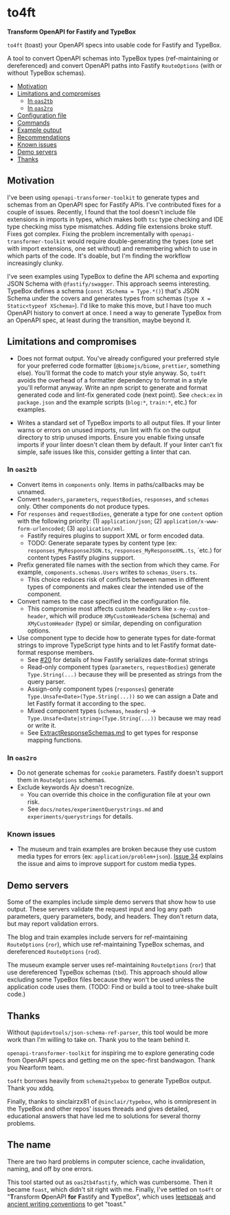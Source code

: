 # to4ft

**Transform OpenAPI for Fastify and TypeBox**

`to4ft` (toast) your OpenAPI specs into usable code for Fastify and TypeBox.

A tool to convert OpenAPI schemas into TypeBox types (ref-maintaining or dereferenced) and convert OpenAPI paths into Fastify `RouteOptions` (with or without TypeBox schemas).

- [Motivation](#motivation)
- [Limitations and compromises](#limitations-and-compromises)
  - [In `oas2tb`](#in-oas2tb)
  - [In `oas2ro`](#in-oas2ro)
- [Configuration file](./docs/ConfigurationFile.md)
- [Commands](./docs/Commands.md)
- [Example output](./docs/ExampleOutput.md)
- [Recommendations](./docs/recommendations)
- [Known issues](#known-issues)
- [Demo servers](#demo-servers)
- [Thanks](#thanks)

## Motivation

I've been using `openapi-transformer-toolkit` to generate types and schemas from an OpenAPI spec for Fastify APIs. I've contributed fixes for a couple of issues. Recently, I found that the tool doesn't include file extensions in imports in types, which makes both `tsc` type checking and IDE type checking miss type mismatches. Adding file extensions broke stuff. Fixes got complex. Fixing the problem incrementally with `openapi-transformer-toolkit` would require double-generating the types (one set with import extensions, one set without) and remembering which to use in which parts of the code. It's doable, but I'm finding the workflow increasingly clunky.

I've seen examples using TypeBox to define the API schema and exporting JSON Schema with `@fastify/swagger`. This approach seems interesting. TypeBox defines a schema (`const XSchema = Type.*()`) that's JSON Schema under the covers and generates types from schemas (`type X = Static<typeof XSchema>`). I'd like to make this move, but I have too much OpenAPI history to convert at once. I need a way to generate TypeBox from an OpenAPI spec, at least during the transition, maybe beyond it.

## Limitations and compromises

- Does not format output. You've already configured your preferred style for your preferred code formatter (`@biomejs/biome`, `prettier`, something else). You'll format the code to match your style anyway. So, `to4ft` avoids the overhead of a formatter dependency to format in a style you'll reformat anyway. Write an npm script to generate and format generated code and lint-fix generated code (next point). See `check:ex` in `package.json` and the example scripts (`blog:*`, `train:*`, etc.) for examples.

- Writes a standard set of TypeBox imports to all output files. If your linter warns or errors on unused imports, run lint with fix on the output directory to strip unused imports. Ensure you enable fixing unsafe imports if your linter doesn't clean them by default. If your linter can't fix simple, safe issues like this, consider getting a linter that can.

### In `oas2tb`

- Convert items in `components` only. Items in paths/callbacks may be unnamed.
- Convert `headers`, `parameters`, `requestBodies`, `responses`, and `schemas` only. Other components do not produce types.
- For `responses` and `requestBodies`, generate a type for one `content` option with the following priority: (1) `application/json`; (2) `application/x-www-form-urlencoded`; (3) `application/xml`.
  - Fastify requires plugins to support XML or form encoded data.
  - TODO: Generate separate types by content type (ex: `responses_MyResponseJSON.ts`, `responses_MyResponseXML.ts`, `etc.) for content types Fastify plugins support.
- Prefix generated file names with the section from which they came. For example, `components.schemas.Users` writes to `schemas_Users.ts`.
  - This choice reduces risk of conflicts between names in different types of components and makes clear the intended use of the component.
- Convert names to the case specified in the configuration file.
  - This compromise most affects custom headers like `x-my-custom-header`, which will produce `XMyCustomHeaderSchema` (schema) and `XMyCustomHeader` (type) or similar, depending on configuration options.
- Use component type to decide how to generate types for date-format strings to improve TypeScript type hints and to let Fastify format date-format response members.
  - See [#20](https://github.com/jmjf/to4ft/issues/20) for details of how Fastify serializes date-format strings
  - Read-only component types (`parameters`, `requestBodies`) generate `Type.String(...)` because they will be presented as strings from the query parser.
  - Assign-only component types (`responses`) generate `Type.Unsafe<Date>(Type.String(...))` so we can assign a Date and let Fastify format it according to the spec.
  - Mixed component types (`schemas`, `headers`) -> `Type.Unsafe<Date|string>(Type.String(...))` because we may read or write it.
  - See [ExtractResponseSchemas.md](./docs/recommendations/06-ExtractResponseSchemas.md) to get types for response mapping functions.

### In `oas2ro`

- Do not generate schemas for `cookie` parameters. Fastify doesn't support them in `RouteOptions` schemas.
- Exclude keywords Ajv doesn't recognize.
  - You can override this choice in the configuration file at your own risk.
  - See `docs/notes/experimentQuerystrings.md` and `experiments/querystrings` for details.

### Known issues

- The museum and train examples are broken because they use custom media types for errors (ex: `application/problem+json`). [Issue 34](https://github.com/jmjf/to4ft/issues/34) explains the issue and aims to improve support for custom media types.

## Demo servers

Some of the examples include simple demo servers that show how to use output. These servers validate the request input and log any path parameters, query parameters, body, and headers. They don't return data, but may report validation errors.

The blog and train examples include servers for ref-maintaining `RouteOptions` (`ror`), which use ref-maintaining TypeBox schemas, and dereferenced `RouteOptions` (`rod`).

The museum example server uses ref-maintaining `RouteOptions` (`ror`) that use dereferenced TypeBox schemas (`tbd`). This approach should allow excluding some TypeBox files because they won't be used unless the application code uses them. (TODO: Find or build a tool to tree-shake built code.)

## Thanks

Without `@apidevtools/json-schema-ref-parser`, this tool would be more work than I'm willing to take on. Thank you to the team behind it.

`openapi-transformer-toolkit` for inspiring me to explore generating code from OpenAPI specs and getting me on the spec-first bandwagon. Thank you Nearform team.

`to4ft` borrows heavily from `schema2typebox` to generate TypeBox output. Thank you xddq.

Finally, thanks to sinclairzx81 of `@sinclair/typebox`, who is omnipresent in the TypeBox and other repos' issues threads and gives detailed, educational answers that have led me to solutions for several thorny problems.

## The name

There are two hard problems in computer science, cache invalidation, naming, and off by one errors.

This tool started out as `oas2tb4fastify`, which was cumbersome. Then it became `foast`, which didn't sit right with me. Finally, I've settled on `to4ft` or "**T**ransform **O**penAPI **for** **F**astify and **T**ypeBox", which uses [leetspeak](https://interestingengineering.com/culture/leetspeak-101-what-exactly-is-it) and [ancient writing conventions](https://english.stackexchange.com/questions/37982/use-of-f-instead-of-s-in-historic-printed-english-documents) to get "toast."
